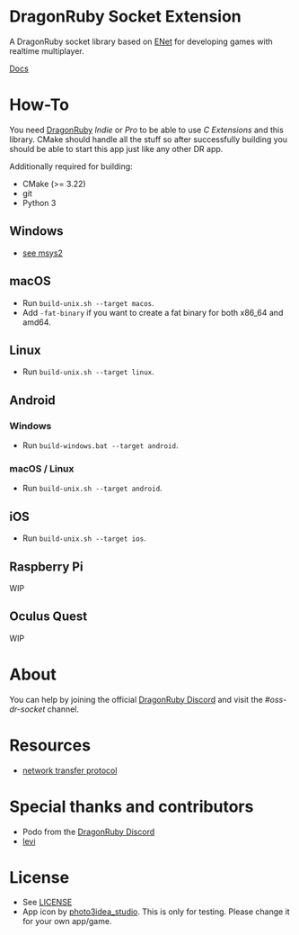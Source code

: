 # DragonRuby Socket Extension
A DragonRuby socket library based on [ENet](https://github.com/lsalzman/enet) for developing games with realtime multiplayer.

[Docs](https://lyniat.github.io/dr-socket/)

# How-To
You need [DragonRuby](https://dragonruby.org/toolkit/game) *Indie* or *Pro* to be able to use *C Extensions* and this library.
CMake should handle all the stuff so after successfully building you should be able to start this app just like any other DR app.

Additionally required for building:
- CMake (>= 3.22)
- git
- Python 3

## Windows
- [see msys2](readme/msys2.md)

## macOS
- Run ``build-unix.sh --target macos``.
- Add ``-fat-binary`` if you want to create a fat binary for both x86_64 and amd64.

## Linux
- Run ``build-unix.sh --target linux``.

## Android
### Windows
- Run ``build-windows.bat --target android``.

### macOS / Linux
- Run ``build-unix.sh --target android``.

## iOS
- Run ``build-unix.sh --target ios``.

## Raspberry Pi
WIP

## Oculus Quest
WIP

# About
You can help by joining the official [DragonRuby Discord](https://dragonruby.org/toolkit/game/chat) and visit the *#oss-dr-socket* channel.

# Resources
- [network transfer protocol](https://github.com/Lyniat/dr-socket/blob/new_api/protocol.md)

# Special thanks and contributors
- Podo from the [DragonRuby Discord](https://dragonruby.org/toolkit/game/chat)
- [levi](https://github.com/leviongit)

# License
- See [LICENSE](LICENSE)
- App icon by [photo3idea_studio](https://www.flaticon.com/de/kostenlose-icons/smart-plug). This is only for testing. Please change it for your own app/game.
